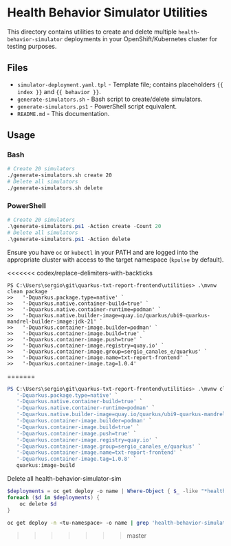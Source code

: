 # Health Behavior Simulator Utilities

This directory contains utilities to create and delete multiple `health-behavior-simulator` deployments
in your OpenShift/Kubernetes cluster for testing purposes.

## Files

- `simulator-deployment.yaml.tpl` - Template file; contains placeholders `{{ index }}` and `{{ behavior }}`.
- `generate-simulators.sh` - Bash script to create/delete simulators.
- `generate-simulators.ps1` - PowerShell script equivalent.
- `README.md` - This documentation.

## Usage

### Bash

```bash
# Create 20 simulators
./generate-simulators.sh create 20
# Delete all simulators
./generate-simulators.sh delete
```

### PowerShell

```powershell
# Create 20 simulators
.\generate-simulators.ps1 -Action create -Count 20
# Delete all simulators
.\generate-simulators.ps1 -Action delete
```

Ensure you have `oc` or `kubectl` in your PATH and are logged into the appropriate cluster with access to the target namespace (`kpulse` by default).


<<<<<<< codex/replace-delimiters-with-backticks
```
PS C:\Users\sergio\git\quarkus-txt-report-frontend\utilities> .\mvnw clean package `
>>   '-Dquarkus.package.type=native' `
>>   '-Dquarkus.native.container-build=true' `
>>   '-Dquarkus.native.container-runtime=podman' `
>>   '-Dquarkus.native.builder-image=quay.io/quarkus/ubi9-quarkus-mandrel-builder-image:jdk-21' `
>>   '-Dquarkus.container-image.builder=podman' `
>>   '-Dquarkus.container-image.build=true' `
>>   '-Dquarkus.container-image.push=true' `
>>   '-Dquarkus.container-image.registry=quay.io' `
>>   '-Dquarkus.container-image.group=sergio_canales_e/quarkus' `
>>   '-Dquarkus.container-image.name=txt-report-frontend' `
>>   '-Dquarkus.container-image.tag=1.0.4' 
```
=======
```ps1
PS C:\Users\sergio\git\quarkus-txt-report-frontend\utilities> .\mvnw clean package `
   '-Dquarkus.package.type=native' `
   '-Dquarkus.native.container-build=true' `
   '-Dquarkus.native.container-runtime=podman' `
   '-Dquarkus.native.builder-image=quay.io/quarkus/ubi9-quarkus-mandrel-builder-image:jdk-21' `
   '-Dquarkus.container-image.builder=podman' `
   '-Dquarkus.container-image.build=true' `
   '-Dquarkus.container-image.push=true' `
   '-Dquarkus.container-image.registry=quay.io' `
   '-Dquarkus.container-image.group=sergio_canales_e/quarkus' `
   '-Dquarkus.container-image.name=txt-report-frontend' `
   '-Dquarkus.container-image.tag=1.0.8' `
   quarkus:image-build
```

Delete all health-behavior-simulator-sim

```ps1
$deployments = oc get deploy -o name | Where-Object { $_ -like "*health-behavior-simulator-sim-*" }
foreach ($d in $deployments) {
    oc delete $d
}
```

```bash
oc get deploy -n <tu-namespace> -o name | grep 'health-behavior-simulator-sim-' | xargs oc delete -n <tu-namespace>
```
>>>>>>> master

